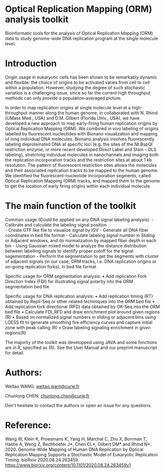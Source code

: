 # Optical Replication Mapping (ORM) analysis toolkit 

Bioinformatic tools for the analysis of Optical Replication Mapping (ORM) data to study genome-wide DNA replication program at the single molecule level.


# Introduction

Origin usage in eukaryotic cells has been shown to be remarkably dynamic and flexible: the choice of origins to be activated varies from cell to cell within a population. However, studying the degree of such stochastic variation is a challenging issue, since so far the current high throughput methods can only provide a population-averaged picture.

In order to map replication origins at single molecule level at a high-throughput manner along the human genome, in collaborated with N. Rhind (UMass Med., USA) and D.M. Gilbert (Florida Univ., USA), we have developed a new approach to map early-firing human replication origins by Optical Replication Mapping (ORM). We combined in vivo labeling of origins labelled by fluorescent nucleotides with Bionano visualization and mapping of long individual DNA molecules. Bionano analysis involves fluorescently labeling deproteinated DNA at specific loci (e.g. the sites of the Nt.BspQI restriction enzyme, or more recent developed Direct Label and Stain – DLS labeling), stretching individual molecules in nanochannels and imaging both the replication incorporation tracks and the restriction sites at about 1 kb resolution. The pattern of fluorescent restriction sites allows the molecules and their associated replication tracks to be mapped to the human genome. We identified the fluorescent-nucleotide incorporation segments, called Optical Replication Mapping (ORM) tracks, and mapped them to the genome to get the location of early firing origins within each individual molecule.


# The main function of the toolkit

Common usage (Could be applied on any DNA signal labeling analysis):
      - Calibrate and calculate the labeling signal position	
      - Create GTF like file to visualize signal by IGV
      - Generate all DNA fiber coordinates in bed file format
      - Calculate labeling signal number in Sliding or Adjacent windows, and do normalization by mapped fiber depth in each bin
      - Using Gaussian mixed model to analyze the distance distribution between labelling signals to identify proper cutoff for the signal segementation
      - Perform the segmentation to get the segments with cluster of adjacent signals (in our case, ORM tracks, i.e. DNA replication origins or on-going replication forks), in bed file format

Specific usage for ORM segmentation analysis:
      •	Add replication Fork Direction Index (FDI) for illustrating signal polarity into the ORM segmentation bed file

Specific usage for DNA replication analysis:
      •	Add replication timing (RT) obtained by Repli-Seq or other related techiniques into the ORM bed file
      •	Add replication fork directional (RFD) data obtained by OK-Seq into the ORM bed file
      •	Calculate FDI_RFD and draw enrichment plot around given regions (R)
      •	Based on normalized signal numbers in sliding or adjacent bins using LOESS fit to generate smoothing fire efficiency curves and capture initial zone with peak calling (R)
      •	Draw labeling signaling enrichment in given regions(R)

The majority of the toolkit was developped using JAVA and some fonctions are in R, specified as (R). See the User Manual and our preprint manuscript for detail.


# Authors:

Weitao WANG: weitao.want@curie.fr

Chunlong CHEN: chunlong.chen@curie.fr

Don't hesitate to contact the authors or open an issue for any questions.



# Reference:

Wang W, Klein K, Proesmans K, Yang H, Marchal C, Zhu X, Borrman T, Hastie A, Weng Z, Bechhoefer J*, Chen CL*, Gilbert DM* and Rhind N*. 2020. Genome-Wide Mapping of Human DNA Replication by Optical Replication Mapping Supports a Stochastic Model of Eukaryotic Replication Timing. bioRxiv 2020.08.24.263459. https://www.biorxiv.org/content/10.1101/2020.08.24.263459v1 





